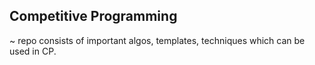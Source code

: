 ## Competitive Programming
~ repo consists of important algos, templates, techniques which can be used in CP.
